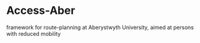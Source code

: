 # Access-Aber
framework for route-planning at Aberystwyth University, aimed at persons with reduced mobility
